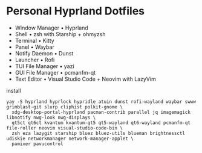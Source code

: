 # Personal Hyprland Dotfiles

- Window Manager • Hyprland
- Shell • zsh with Starship + ohmyzsh
- Terminal • Kitty
- Panel • Waybar
- Notify Daemon • Dunst
- Launcher • Rofi
- TUI File Manager • yazi 
- GUI File Manager • pcmanfm-qt
- Text Editor • Visual Studio Code + Neovim with LazyVim

install 

```
yay -S hyprland hyprlock hypridle atuin dunst rofi-wayland waybar swww grimblast-git slurp cliphist polkit-gnome \
  xdg-desktop-portal-hyprland pacman-contrib parallel jq imagemagick libnotify nwg-look nwg-displays \
  qt5ct qt6ct kvantum kvantum-qt5 qt5-wayland qt6-wayland pcmanfm-qt file-roller neovim visual-studio-code-bin \
  zsh eza lazygit starship bluez bluez-utils blueman brightnessctl udiskie networkmanager network-manager-applet \
  pamixer pavucontrol 
```


